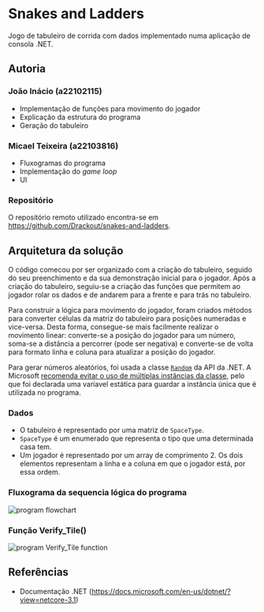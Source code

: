 # Snakes and Ladders

Jogo de tabuleiro de corrida com dados implementado numa aplicação de consola .NET.

## Autoria

### João Inácio (a22102115)

- Implementação de funções para movimento do jogador
- Explicação da estrutura do programa
- Geração do tabuleiro

### Micael Teixeira (a22103816)

- Fluxogramas do programa
- Implementação do *game loop*
- UI

### Repositório

O repositório remoto utilizado encontra-se em https://github.com/Drackout/snakes-and-ladders.

## Arquitetura da solução

O código comecou por ser organizado com a criação do tabuleiro, seguido do seu preenchimento e da sua demonstração inicial para o jogador.
Após a criação do tabuleiro, seguiu-se a criação das funções que permitem ao jogador rolar os dados e de andarem para a frente e para trás no tabuleiro.

Para construir a lógica para movimento do jogador, foram criados métodos para
converter células da matriz do tabuleiro para posições numeradas e vice-versa.
Desta forma, consegue-se mais facilmente realizar o movimento linear:
converte-se a posição do jogador para um número, soma-se a distância a
percorrer (pode ser negativa) e converte-se de volta para formato linha e coluna
para atualizar a posição do jogador.

Para gerar números aleatórios, foi usada a classe [`Random`](https://docs.microsoft.com/en-us/dotnet/api/system.random?view=netcore-3.1)
da API da .NET.
A Microsoft [recomenda evitar o uso de múltiplas instâncias da classe](https://docs.microsoft.com/en-us/dotnet/api/system.random?view=netcore-3.1#avoiding-multiple-instantiations), pelo que foi declarada uma varíavel
estática para guardar a instância única que é utilizada no programa.

### Dados

- O tabuleiro é representado por uma matriz de `SpaceType`.
- `SpaceType` é um enumerado que representa o tipo que uma determinada casa tem.
- Um jogador é representado por um array de comprimento 2.
  Os dois elementos representam a linha e a coluna em que o jogador está,
  por essa ordem.

### Fluxograma da sequencia lógica do programa

![program flowchart](LP1.png "program flowchart")

### Função **Verify_Tile()**

![program Verify_Tile function](LP1_Function.png "program Verify_Tile function")

## Referências

- Documentação .NET (https://docs.microsoft.com/en-us/dotnet/?view=netcore-3.1)
